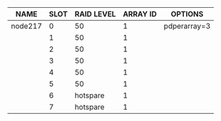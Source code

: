 | NAME | SLOT | RAID LEVEL | ARRAY ID | OPTIONS |
| ---- | ---- | ---------- | -------- | ------- |
| node217 | 0 | 50 | 1 | pdperarray=3 |
|  | 1 | 50 | 1 |  |
|  | 2 | 50 | 1 |  |
|  | 3 | 50 | 1 |  |
|  | 4 | 50 | 1 |  |
|  | 5 | 50 | 1 |  |
|  | 6 | hotspare | 1 |  |
|  | 7 | hotspare | 1 |  |
